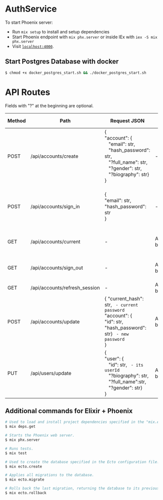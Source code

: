 # AuthService

To start Phoenix server:

  * Run `mix setup` to install and setup dependencies
  * Start Phoenix endpoint with `mix phx.server` or inside IEx with `iex -S mix phx.server`
  * Visit [`localhost:4000`](http://localhost:4000).

## Start Postgres Database with docker

``` bash
$ chmod +x docker_postgres_start.sh && ./docker_postgres_start.sh
```

# API Routes
Fields with "?" at the beginning are optional.

| Method | Path                  | Request JSON   | Headers   | Response 200      | Description                  |
|------|-------------------------|----------------|-----------|-------------------|------------------------------|
| POST | /api/accounts/create    | {</br>"account": {</br>&nbsp;&nbsp;&nbsp;"email": str,</br> &nbsp;&nbsp;&nbsp;"hash_password": str, </br>&nbsp;&nbsp;&nbsp;"?full_name": str, </br>&nbsp;&nbsp;&nbsp;"?gender": str, </br>&nbsp;&nbsp;&nbsp;"?biography": str}</br>} | -         | {</br>"id": str,</br>"token": str,</br>"email": str</br>} | Create new user.                |
| POST | /api/accounts/sign_in   | {</br>"email": str,</br> "hash_password": str</br>} | -         | {</br>"id": str,</br>"token": str,</br>"email": str</br>} | Log in as an existing user. |
| GET  | /api/accounts/current   | -              | Authorization: bearer JWT | Created user data | Get data about your current account. |
| GET  | /api/accounts/sign_out | -               | Authorization: bearer JWT | Updated user data | Log out of the account and delete the token. |
| GET  | /api/accounts/refresh_session | -        | Authorization: bearer JWT | -                 | Update token.            |
| POST | /api/accounts/update     | { "current_hash": str, ` - current password`</br> "account": {</br> "id": str,</br> "hash_password": str} ` - new password`</br> } | Authorization: bearer JWT | -                 | Update account information.            |
| PUT  | /api/users/update     | {</br>"user": { </br>&nbsp;&nbsp;&nbsp;"id": str, ` - its userId` </br>&nbsp;&nbsp;&nbsp;"?biography": str, </br>&nbsp;&nbsp;&nbsp;"?full_name":str, </br>&nbsp;&nbsp;&nbsp;"?gender": str} </br>} | Authorization: bearer JWT | -                 | Update user information.            |

## Additional commands for Elixir + Phoenix

``` bash
# Used to load and install project dependencies specified in the "mix.exs".
$ mix deps.get

# Starts the Phoenix web server.
$ mix phx.server

# Runs tests.
$ mix test

# Used to create the database specified in the Ecto configuration file.
$ mix ecto.create

# Applies all migrations to the database.
$ mix ecto.migrate

# Rolls back the last migration, returning the database to its previous state.
$ mix ecto.rollback
```



